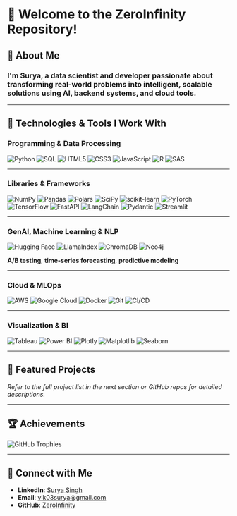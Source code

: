 # 👋 Welcome to the ZeroInfinity Repository!

## 🌟 About Me

### I'm Surya, a data scientist and developer passionate about transforming real-world problems into intelligent, scalable solutions using AI, backend systems, and cloud tools.

---

## 🔧 Technologies & Tools I Work With

### **Programming & Data Processing**

![Python](https://img.shields.io/badge/Python-3670A0?style=for-the-badge\&logo=python\&logoColor=ffdd54)
![SQL](https://img.shields.io/badge/SQL-4479A1?style=for-the-badge\&logo=sql\&logoColor=white)
![HTML5](https://img.shields.io/badge/HTML5-E34F26?style=for-the-badge\&logo=html5\&logoColor=white)
![CSS3](https://img.shields.io/badge/CSS3-1572B6?style=for-the-badge\&logo=css3\&logoColor=white)
![JavaScript](https://img.shields.io/badge/JavaScript-F7DF1E?style=for-the-badge\&logo=javascript\&logoColor=black)
![R](https://img.shields.io/badge/R-276DC3?style=for-the-badge\&logo=r\&logoColor=white)
![SAS](https://img.shields.io/badge/SAS-0271C1?style=for-the-badge\&logo=sas\&logoColor=white)

---

### **Libraries & Frameworks**

![NumPy](https://img.shields.io/badge/NumPy-013243?style=for-the-badge\&logo=numpy\&logoColor=white)
![Pandas](https://img.shields.io/badge/Pandas-150458?style=for-the-badge\&logo=pandas\&logoColor=white)
![Polars](https://img.shields.io/badge/Polars-000000?style=for-the-badge\&logo=polars\&logoColor=white)
![SciPy](https://img.shields.io/badge/SciPy-8CAAE6?style=for-the-badge\&logo=scipy\&logoColor=white)
![scikit-learn](https://img.shields.io/badge/Scikit--learn-F7931E?style=for-the-badge\&logo=scikit-learn\&logoColor=white)
![PyTorch](https://img.shields.io/badge/PyTorch-EE4C2C?style=for-the-badge\&logo=pytorch\&logoColor=white)
![TensorFlow](https://img.shields.io/badge/TensorFlow-FF6F00?style=for-the-badge\&logo=tensorflow\&logoColor=white)
![FastAPI](https://img.shields.io/badge/FastAPI-009688?style=for-the-badge\&logo=fastapi\&logoColor=white)
![LangChain](https://img.shields.io/badge/LangChain-000000?style=for-the-badge\&logo=langchain\&logoColor=white)
![Pydantic](https://img.shields.io/badge/Pydantic-231F20?style=for-the-badge\&logo=pydantic\&logoColor=white)
![Streamlit](https://img.shields.io/badge/Streamlit-FF4B4B?style=for-the-badge\&logo=streamlit\&logoColor=white)


---

### **GenAI, Machine Learning & NLP**

![Hugging Face](https://img.shields.io/badge/HuggingFace-FFD21F?style=for-the-badge\&logo=huggingface\&logoColor=black)
![LlamaIndex](https://img.shields.io/badge/LlamaIndex-4A148C?style=for-the-badge\&logo=llama\&logoColor=white)
![ChromaDB](https://img.shields.io/badge/ChromaDB-4CAF50?style=for-the-badge\&logo=database\&logoColor=white)
![Neo4j](https://img.shields.io/badge/Neo4j-008CC1?style=for-the-badge\&logo=neo4j\&logoColor=white)

**A/B testing**, **time-series forecasting**, **predictive modeling**

---

### **Cloud & MLOps**

![AWS](https://img.shields.io/badge/AWS-232F3E?style=for-the-badge\&logo=amazon-aws\&logoColor=white)
![Google Cloud](https://img.shields.io/badge/GCP-4285F4?style=for-the-badge\&logo=google-cloud\&logoColor=white)
![Docker](https://img.shields.io/badge/Docker-2496ED?style=for-the-badge\&logo=docker\&logoColor=white)
![Git](https://img.shields.io/badge/Git-F1502F?style=for-the-badge\&logo=git\&logoColor=white)
![CI/CD](https://img.shields.io/badge/CI%2FCD-00897B?style=for-the-badge\&logo=github-actions\&logoColor=white)

---

### **Visualization & BI**

![Tableau](https://img.shields.io/badge/Tableau-E97627?style=for-the-badge\&logo=tableau\&logoColor=white)
![Power BI](https://img.shields.io/badge/Power%20BI-F2C811?style=for-the-badge\&logo=powerbi\&logoColor=black)
![Plotly](https://img.shields.io/badge/Plotly-3F4F75?style=for-the-badge\&logo=plotly\&logoColor=white)
![Matplotlib](https://img.shields.io/badge/Matplotlib-3776AB?style=for-the-badge\&logo=matplotlib\&logoColor=white)
![Seaborn](https://img.shields.io/badge/Seaborn-76B900?style=for-the-badge\&logo=seaborn\&logoColor=white)

---

## 🚀 Featured Projects

*Refer to the full project list in the next section or GitHub repos for detailed descriptions.*

---

## 🏆 Achievements

![GitHub Trophies](https://github-profile-trophy.vercel.app/?username=zeroinfinity03\&theme=radical\&no-frame=true)

---

## 📩 Connect with Me

* **LinkedIn**: [Surya Singh](https://www.linkedin.com/in/surya-singh-412564233/)
* **Email**: [vik03surya@gmail.com](mailto:vik03surya@gmail.com)
* **GitHub**: [ZeroInfinity](https://github.com/zeroinfinity03)



